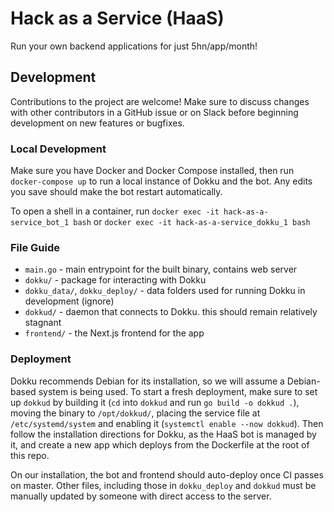 # Hack as a Service (HaaS)

Run your own backend applications for just 5hn/app/month!

## Development

Contributions to the project are welcome! Make sure to discuss changes with other contributors in a GitHub issue or on Slack before beginning development on new features or bugfixes.

### Local Development

Make sure you have Docker and Docker Compose installed, then run `docker-compose up` to run a local instance of Dokku and the bot. Any edits you save should make the bot restart automatically.

To open a shell in a container, run `docker exec -it hack-as-a-service_bot_1 bash` or `docker exec -it hack-as-a-service_dokku_1 bash`

### File Guide

- `main.go` - main entrypoint for the built binary, contains web server
- `dokku/` - package for interacting with Dokku
- `dokku_data/`, `dokku_deploy/` - data folders used for running Dokku in development (ignore)
- `dokkud/` - daemon that connects to Dokku. this should remain relatively stagnant
- `frontend/` - the Next.js frontend for the app

### Deployment
Dokku recommends Debian for its installation, so we will assume a Debian-based system is being used. To start a fresh deployment, make sure to set up `dokkud` by building it (`cd` into `dokkud` and run `go build -o dokkud .`), moving the binary to `/opt/dokkud/`, placing the service file at `/etc/systemd/system` and enabling it (`systemctl enable --now dokkud`). Then follow the installation directions for Dokku, as the HaaS bot is managed by it, and create a new app which deploys from the Dockerfile at the root of this repo.

On our installation, the bot and frontend should auto-deploy once CI passes on master. Other files, including those in `dokku_deploy` and `dokkud` must be manually updated by someone with direct access to the server.
